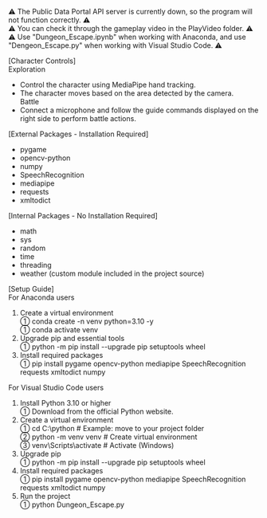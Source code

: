 ⚠ The Public Data Portal API server is currently down, so the program will not function correctly. ⚠  
⚠ You can check it through the gameplay video in the PlayVideo folder. ⚠  
⚠ Use "Dungeon_Escape.ipynb" when working with Anaconda, and use "Dengeon_Escape.py" when working with Visual Studio Code. ⚠  

[Character Controls]  
Exploration
 - Control the character using MediaPipe hand tracking.
 - The character moves based on the area detected by the camera.  
Battle
 - Connect a microphone and follow the guide commands displayed on the right side to perform battle actions.

[External Packages - Installation Required]
 - pygame
 - opencv-python
 - numpy
 - SpeechRecognition
 - mediapipe
 - requests
 - xmltodict

[Internal Packages - No Installation Required]
 - math
 - sys
 - random
 - time
 - threading
 - weather (custom module included in the project source)

[Setup Guide]  
For Anaconda users
1. Create a virtual environment  
  ① conda create -n venv python=3.10 -y  
  ① conda activate venv  
3. Upgrade pip and essential tools  
  ① python -m pip install --upgrade pip setuptools wheel  
4. Install required packages  
  ① pip install pygame opencv-python mediapipe SpeechRecognition requests xmltodict numpy  

For Visual Studio Code users  
1. Install Python 3.10 or higher  
  ① Download from the official Python website.  
2. Create a virtual environment  
  ① cd C:\python   # Example: move to your project folder  
  ② python -m venv venv  # Create virtual environment  
  ③ venv\Scripts\activate  # Activate (Windows)  
3. Upgrade pip  
  ① python  -m pip install --upgrade pip setuptools wheel  
4. Install required packages  
  ① pip install pygame opencv-python mediapipe SpeechRecognition requests xmltodict numpy  
5. Run the project  
  ① python Dungeon_Escape.py
